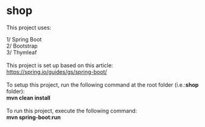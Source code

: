 # shop
This project uses:

1/ Spring Boot<br/>
2/ Bootstrap<br/>
3/ Thymleaf<br/>
<br/>
This project is set up based on this article: https://spring.io/guides/gs/spring-boot/
<br/><br/>
To setup this project, run the following command at the root folder (i.e.:<b>shop</b> folder):<br/>
<b>mvn clean install</b>
<br/><br/>
To run this project, execute the following command:</br>
<b>mvn spring-boot:run</b>
